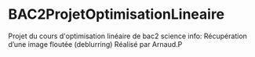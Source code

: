 # BAC2ProjetOptimisationLineaire

Projet du cours d'optimisation linéaire de bac2 science info: Récupération d’une image floutée (deblurring) 
Réalisé par Arnaud.P
